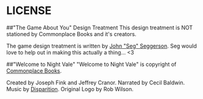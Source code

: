 LICENSE
==========

##"The Game About You" Design Treatment
This design treatment is NOT stationed by Commonplace Books and it's creators.

The game design treatment is written by [John "Seg" Seggerson](http://theseg.github.io/). Seg would love to help out in making this actually a thing... <3

##"Welcome to Night Vale"
"Welcome to Night Vale" is copyright of [Commonplace Books](http://commonplacebooks.com/).

Created by Joseph Fink and Jeffrey Cranor.
Narrated by Cecil Baldwin.
Music by [Disparition](http://www.disparition.info/).
Original Logo by Rob Wilson.

